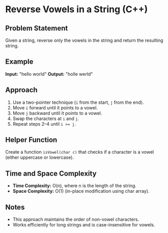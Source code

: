 # Reverse Vowels in a String (C++)

## Problem Statement

Given a string, reverse only the vowels in the string and return the resulting string.

## Example

**Input:** "hello world"
**Output:** "holle werld"

## Approach

1. Use a two-pointer technique (`i` from the start, `j` from the end).
2. Move `i` forward until it points to a vowel.
3. Move `j` backward until it points to a vowel.
4. Swap the characters at `i` and `j`.
5. Repeat steps 2–4 until `i >= j`.

## Helper Function

Create a function `isVowel(char c)` that checks if a character is a vowel (either uppercase or lowercase).

## Time and Space Complexity

* **Time Complexity:** O(n), where n is the length of the string.
* **Space Complexity:** O(1) (in-place modification using char array).

## Notes

* This approach maintains the order of non-vowel characters.
* Works efficiently for long strings and is case-insensitive for vowels.

